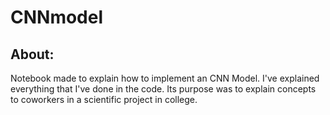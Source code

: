 # CNNmodel
## About:
Notebook made to explain how to implement an CNN Model. I've explained everything that I've done in the code. Its purpose was to explain concepts to coworkers in a scientific project in college.
